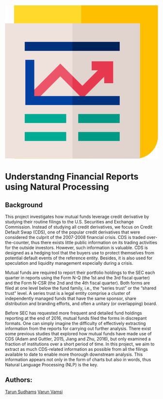 ![Logo](Website/images/news.svg)

# Understandng Financial Reports using Natural Processing


## Background

This project investigates how mutual funds leverage credit derivative by studying their routine filings to the U.S. Securities and Exchange Commission. Instead of studying all credit derivatives, we focus on Credit Default Swap (CDS), one of the popular credit derivatives that were considered the culprit of the 2007-2008 financial crisis. CDS is traded over-the-counter, thus there exists little public information on its trading activities for the outside investors. However, such information is valuable. CDS is designed as a hedging tool that the buyers use to protect themselves from potential default events of the reference entity. Besides, it is also used for speculation and liquidity management especially during a crisis.

Mutual funds are required to report their portfolio holdings to the SEC each quarter in reports using the Form N-Q (the 1st and the 3rd fiscal quarter) and the Form N-CSR (the 2nd and the 4th fiscal quarter). Both forms are filed at one level below the fund family, i.e., the “series trust” or the “shared trust” level. A series trust is a legal entity comprise a cluster of independently managed funds that have the same sponsor, share distribution and branding efforts, and often a unitary (or overlapping) board.

Before SEC has requested more frequent and detailed fund holdings reporting at the end of 2016, mutual funds filed the forms in discrepant formats. One can simply imagine the difficulty of effectively extracting information from the reports for carrying out further analysis. There exist some previous studies that explored how mutual funds have made use of CDS (Adam and Guttler, 2015, Jiang and Zhu, 2016), but only examined a fraction of institutions over a short period of time. In this project, we aim to extract as much CDS-related information as possible from all the filings available to date to enable more thorough downstream analysis. This information appears not only in the form of charts but also in words, thus Natural Language Processing (NLP) is the key.






## Authors: 

[Tarun Sudhams](https://github.com/sudhamstarun)
[Varun Vamsi](https://github.com/Varunvamsi)

